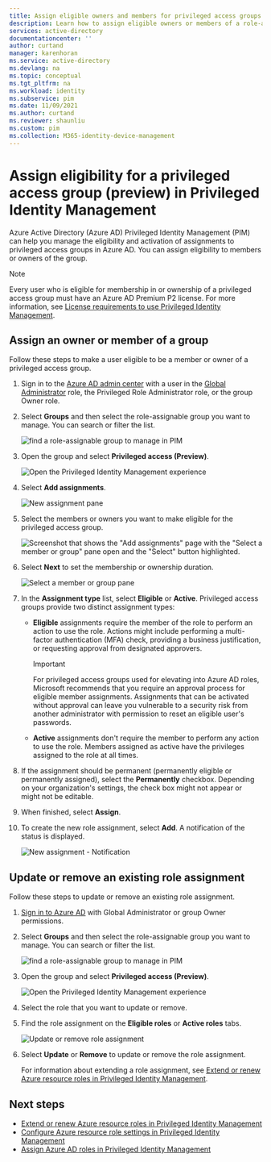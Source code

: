```yaml
---
title: Assign eligible owners and members for privileged access groups - Azure Active Directory
description: Learn how to assign eligible owners or members of a role-assignable group in Azure AD Privileged Identity Management (PIM).
services: active-directory
documentationcenter: ''
author: curtand
manager: karenhoran
ms.service: active-directory
ms.devlang: na
ms.topic: conceptual
ms.tgt_pltfrm: na
ms.workload: identity
ms.subservice: pim
ms.date: 11/09/2021
ms.author: curtand
ms.reviewer: shaunliu
ms.custom: pim
ms.collection: M365-identity-device-management
---
```


# Assign eligibility for a privileged access group (preview) in Privileged Identity Management

Azure Active Directory (Azure AD) Privileged Identity Management (PIM) can help you manage the eligibility and activation of assignments to privileged access groups in Azure AD. You can assign eligibility to members or owners of the group.

>[!NOTE]
>Every user who is eligible for membership in or ownership of a privileged access group must have an Azure AD Premium P2 license. For more information, see [License requirements to use Privileged Identity Management](subscription-requirements.md).

## Assign an owner or member of a group

Follow these steps to make a user eligible to be a member or owner of a privileged access group.

1. Sign in to the [Azure AD admin center](https://aad.portal.azure.com/) with a user in the [Global Administrator](../roles/permissions-reference.md#global-administrator) role, the Privileged Role Administrator role, or the group Owner role.

1. Select **Groups** and then select the role-assignable group you want to manage. You can search or filter the list.

    ![find a role-assignable group to manage in PIM](./media/groups-assign-member-owner/groups-list-in-azure-ad.png)

1. Open the group and select **Privileged access (Preview)**.

    ![Open the Privileged Identity Management experience](./media/groups-assign-member-owner/groups-discover-groups.png)

1. Select **Add assignments**.

    ![New assignment pane](./media/groups-assign-member-owner/groups-add-assignment.png)

1. Select the members or owners you want to make eligible for the privileged access group.

    ![Screenshot that shows the "Add assignments" page with the "Select a member or group" pane open and the "Select" button highlighted.](./media/groups-assign-member-owner/add-assignments.png)

1. Select **Next** to set the membership or ownership duration.

    ![Select a member or group pane](./media/groups-assign-member-owner/assignment-duration.png)

1. In the **Assignment type** list, select **Eligible** or **Active**. Privileged access groups provide two distinct assignment types:

    - **Eligible** assignments require the member of the role to perform an action to use the role. Actions might include performing a multi-factor authentication (MFA) check, providing a business justification, or requesting approval from designated approvers. 

      > [!Important]
      > For privileged access groups used for elevating into Azure AD roles, Microsoft recommends that you require an approval process for eligible member assignments. Assignments that can be activated without approval can leave you vulnerable to a security risk from another administrator with permission to reset an eligible user's passwords.

    - **Active** assignments don't require the member to perform any action to use the role. Members assigned as active have the privileges assigned to the role at all times.

1. If the assignment should be permanent (permanently eligible or permanently assigned), select the **Permanently** checkbox. Depending on your organization's settings, the check box might not appear or might not be editable.

1. When finished, select **Assign**.

1. To create the new role assignment, select **Add**. A notification of the status is displayed.

    ![New assignment - Notification](./media/groups-assign-member-owner/groups-assignment-notification.png)

## Update or remove an existing role assignment

Follow these steps to update or remove an existing role assignment.

1. [Sign in to Azure AD](https://aad.portal.azure.com) with Global Administrator or group Owner permissions.
1. Select **Groups** and then select the role-assignable group you want to manage. You can search or filter the list.

    ![find a role-assignable group to manage in PIM](./media/groups-assign-member-owner/groups-list-in-azure-ad.png)

1. Open the group and select **Privileged access (Preview)**.

    ![Open the Privileged Identity Management experience](./media/groups-assign-member-owner/groups-discover-groups.png)

1. Select the role that you want to update or remove.

1. Find the role assignment on the **Eligible roles** or **Active roles** tabs.

    ![Update or remove role assignment](./media/groups-assign-member-owner/groups-bring-under-management.png)

1. Select **Update** or **Remove** to update or remove the role assignment.

    For information about extending a role assignment, see [Extend or renew Azure resource roles in Privileged Identity Management](pim-resource-roles-renew-extend.md).

## Next steps

- [Extend or renew Azure resource roles in Privileged Identity Management](pim-resource-roles-renew-extend.md)
- [Configure Azure resource role settings in Privileged Identity Management](pim-resource-roles-configure-role-settings.md)
- [Assign Azure AD roles in Privileged Identity Management](pim-how-to-add-role-to-user.md)
